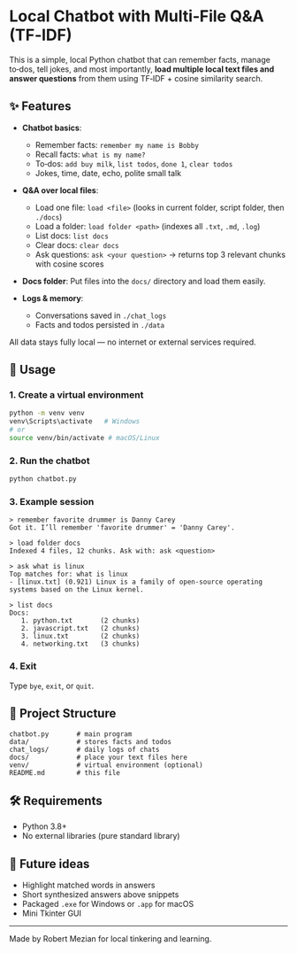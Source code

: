# Local Chatbot with Multi‑File Q&A (TF‑IDF)

This is a simple, local Python chatbot that can remember facts, manage to‑dos, tell jokes, and most importantly, **load multiple local text files and answer questions** from them using TF‑IDF + cosine similarity search.

## ✨ Features

- **Chatbot basics**:
  - Remember facts: `remember my name is Bobby`
  - Recall facts: `what is my name?`
  - To‑dos: `add buy milk`, `list todos`, `done 1`, `clear todos`
  - Jokes, time, date, echo, polite small talk

- **Q&A over local files**:
  - Load one file: `load <file>` (looks in current folder, script folder, then `./docs`)
  - Load a folder: `load folder <path>` (indexes all `.txt`, `.md`, `.log`)
  - List docs: `list docs`
  - Clear docs: `clear docs`
  - Ask questions: `ask <your question>` → returns top 3 relevant chunks with cosine scores

- **Docs folder**: Put files into the `docs/` directory and load them easily.

- **Logs & memory**:
  - Conversations saved in `./chat_logs`
  - Facts and todos persisted in `./data`

All data stays fully local — no internet or external services required.

## 🚀 Usage

### 1. Create a virtual environment
```bash
python -m venv venv
venv\Scripts\activate   # Windows
# or
source venv/bin/activate # macOS/Linux
```

### 2. Run the chatbot
```bash
python chatbot.py
```

### 3. Example session
```
> remember favorite drummer is Danny Carey
Got it. I’ll remember 'favorite drummer' = 'Danny Carey'.

> load folder docs
Indexed 4 files, 12 chunks. Ask with: ask <question>

> ask what is linux
Top matches for: what is linux
- [linux.txt] (0.921) Linux is a family of open-source operating systems based on the Linux kernel.

> list docs
Docs:
   1. python.txt       (2 chunks)
   2. javascript.txt   (2 chunks)
   3. linux.txt        (2 chunks)
   4. networking.txt   (3 chunks)
```

### 4. Exit
Type `bye`, `exit`, or `quit`.

## 📂 Project Structure
```
chatbot.py       # main program
data/            # stores facts and todos
chat_logs/       # daily logs of chats
docs/            # place your text files here
venv/            # virtual environment (optional)
README.md        # this file
```

## 🛠 Requirements
- Python 3.8+
- No external libraries (pure standard library)

## 🔮 Future ideas
- Highlight matched words in answers
- Short synthesized answers above snippets
- Packaged `.exe` for Windows or `.app` for macOS
- Mini Tkinter GUI

---
Made by Robert Mezian for local tinkering and learning.
